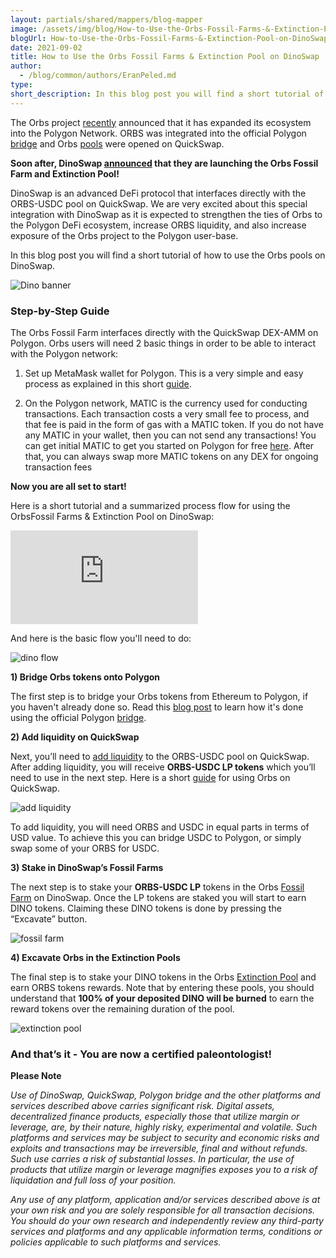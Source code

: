 ```yaml
---
layout: partials/shared/mappers/blog-mapper
image: /assets/img/blog/How-to-Use-the-Orbs-Fossil-Farms-&-Extinction-Pool-on-DinoSwap/bg.jpg
blogUrl: How-to-Use-the-Orbs-Fossil-Farms-&-Extinction-Pool-on-DinoSwap
date: 2021-09-02
title: How to Use the Orbs Fossil Farms & Extinction Pool on DinoSwap
author:
  - /blog/common/authors/EranPeled.md
type:
short_description: In this blog post you will find a short tutorial of how to use the Orbs pools on DinoSwap.
---
```


The Orbs project [recently](https://www.orbs.com/orbs-ecosystem-expansion-whats-next/) announced that it has expanded its ecosystem into the Polygon Network. ORBS was integrated into the official Polygon [bridge](https://www.orbs.com/how-to-bridge-orbs-tokens-onto-the-polygon-network/) and Orbs [pools](https://www.orbs.com/orbs-is-now-live-on-quickswap/) were opened on QuickSwap.

**Soon after, DinoSwap [announced](https://www.orbs.com/Orbs-Extinction-Pool-Launched-on-DinoSwap/) that they are launching the Orbs Fossil Farm and Extinction Pool!**

DinoSwap is an advanced DeFi protocol that interfaces directly with the ORBS-USDC pool on QuickSwap. We are very excited about this special integration with DinoSwap as it is expected to strengthen the ties of Orbs to the Polygon DeFi ecosystem, increase ORBS liquidity, and also increase exposure of the Orbs project to the Polygon user-base.

In this blog post you will find a short tutorial of how to use the Orbs pools on DinoSwap.

![Dino banner](/assets/img/blog/How-to-Use-the-Orbs-Fossil-Farms-&-Extinction-Pool-on-DinoSwap/image1.jpg)



### Step-by-Step Guide

The Orbs Fossil Farm interfaces directly with the QuickSwap DEX-AMM on Polygon. Orbs users will need 2 basic things in order to be able to interact with the Polygon network:

1. Set up MetaMask wallet for Polygon. This is a very simple and easy process as explained in this short [guide](https://medium.com/stakingbits/setting-up-metamask-for-polygon-matic-network-838058f6d844).

2. On the Polygon network, MATIC is the currency used for conducting transactions. Each transaction costs a very small fee to process, and that fee is paid in the form of gas with a MATIC token. If you do not have any MATIC in your wallet, then you can not send any transactions! You can get initial MATIC to get you started on Polygon for free [here](https://macncheese.finance/matic-polygon-mainnet-faucet.php). After that, you can always swap more MATIC tokens on any DEX for ongoing transaction fees

**Now you are all set to start!**

Here is a short tutorial and a summarized process flow for using the OrbsFossil Farms & Extinction Pool on DinoSwap:

<iframe src="https://www.youtube.com/embed/YDJHe1HQlUU" title="YouTube video player" frameborder="0" allow="accelerometer; autoplay; clipboard-write; encrypted-media; gyroscope; picture-in-picture" allowfullscreen></iframe>

And here is the basic flow you'll need to do:

![dino flow](/assets/img/blog/How-to-Use-the-Orbs-Fossil-Farms-&-Extinction-Pool-on-DinoSwap/image2.png)


**1) Bridge Orbs tokens onto Polygon**

The first step is to bridge your Orbs tokens from Ethereum to Polygon, if you haven't already done so. Read this [blog post](https://www.orbs.com/how-to-bridge-orbs-tokens-onto-the-polygon-network/) to learn how it's done using the official Polygon [bridge](https://wallet.matic.network/bridge/).

**2) Add liquidity on QuickSwap**

Next, you’ll need to [add liquidity](https://quickswap.exchange/#/add/0x614389eaae0a6821dc49062d56bda3d9d45fa2ff/ETH) to the ORBS-USDC pool on QuickSwap. After adding liquidity, you will receive **ORBS-USDC LP tokens** which you’ll need to use in the next step. Here is a short [guide](https://www.orbs.com/orbs-is-now-live-on-quickswap/) for using Orbs on QuickSwap.

![add liquidity](/assets/img/blog/How-to-Use-the-Orbs-Fossil-Farms-&-Extinction-Pool-on-DinoSwap/image3.png)

To add liquidity, you will need ORBS and USDC in equal parts in terms of USD value. To achieve this you can bridge USDC to Polygon, or simply swap some of your ORBS for USDC.

**3) Stake in DinoSwap’s Fossil Farms**

The next step is to stake your **ORBS-USDC LP** tokens in the Orbs [Fossil Farm](https://dinoswap.exchange/farms?t=l) on DinoSwap. Once the LP tokens are staked you will start to earn DINO tokens. Claiming these DINO tokens is done by pressing the “Excavate” button.

![fossil farm](/assets/img/blog/How-to-Use-the-Orbs-Fossil-Farms-&-Extinction-Pool-on-DinoSwap/image4.png)


**4) Excavate Orbs in the Extinction Pools**

The final step is to stake your DINO tokens in the Orbs [Extinction Pool](https://dinoswap.exchange/pools?t=l) and earn ORBS tokens rewards. Note that by entering these pools, you should understand that **100% of your deposited DINO will be burned** to earn the reward tokens over the remaining duration of the pool.

![extinction pool](/assets/img/blog/How-to-Use-the-Orbs-Fossil-Farms-&-Extinction-Pool-on-DinoSwap/image5.png)


### And that’s it - You are now a certified paleontologist!



<div class='line-separator'> </div>

**Please Note**

_Use of DinoSwap, QuickSwap, Polygon bridge and the other platforms and services described above carries significant risk. Digital assets, decentralized finance products, especially those that utilize margin or leverage, are, by their nature, highly risky, experimental and volatile. Such platforms and services may be subject to security and economic risks and exploits and transactions may be irreversible, final and without refunds. Such use carries a risk of substantial losses. In particular, the use of products that utilize margin or leverage magnifies exposes you to a risk of liquidation and full loss of your position._

_Any use of any platform, application and/or services described above is at your own risk and you are solely responsible for all transaction decisions. You should do your own research and independently review any third-party services and platforms and any applicable information terms, conditions or policies applicable to such platforms and services._
